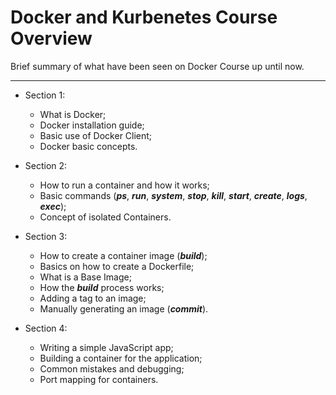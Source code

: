 # Docker and Kurbenetes Course Overview

Brief summary of what have been seen on Docker Course up until now.

---

* Section 1:
	
    * What is Docker;
    * Docker installation guide;
    * Basic use of Docker Client;
    * Docker basic concepts.

* Section 2:

    * How to run a container and how it works;
    * Basic commands (_**ps**_, _**run**_, _**system**_, _**stop**_, _**kill**_, _**start**_, _**create**_, _**logs**_, _**exec**_);
    * Concept of isolated Containers.

* Section 3:

    * How to create a container image (_**build**_);
    * Basics on how to create a Dockerfile;
    * What is a Base Image;
    * How the _**build**_ process works;
    * Adding a tag to an image;
    * Manually generating an image (_**commit**_).

* Section 4:

    * Writing a simple JavaScript app;
    * Building a container for the application;
    * Common mistakes and debugging;
    * Port mapping for containers.





